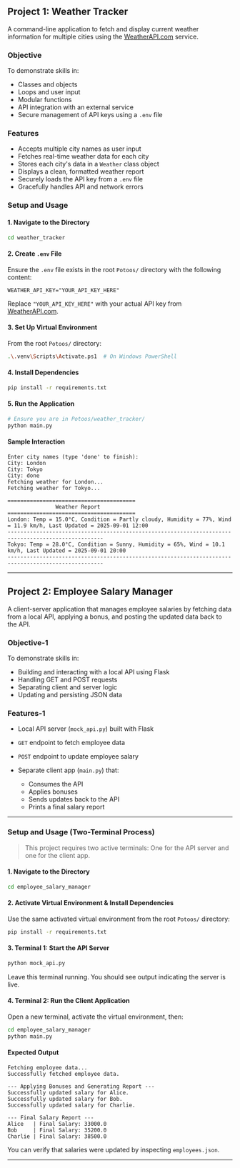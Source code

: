 ## Project 1: Weather Tracker

A command-line application to fetch and display current weather information for multiple cities using the [WeatherAPI.com](https://www.weatherapi.com/) service.

### Objective

To demonstrate skills in:

- Classes and objects
- Loops and user input
- Modular functions
- API integration with an external service
- Secure management of API keys using a `.env` file

### Features

- Accepts multiple city names as user input
- Fetches real-time weather data for each city
- Stores each city's data in a `Weather` class object
- Displays a clean, formatted weather report
- Securely loads the API key from a `.env` file
- Gracefully handles API and network errors

### Setup and Usage

#### 1. Navigate to the Directory

```bash
cd weather_tracker
````

#### 2. Create `.env` File

Ensure the `.env` file exists in the root `Potoos/` directory with the following content:

```env
WEATHER_API_KEY="YOUR_API_KEY_HERE"
```

Replace `"YOUR_API_KEY_HERE"` with your actual API key from [WeatherAPI.com](https://www.weatherapi.com/).

#### 3. Set Up Virtual Environment

From the root `Potoos/` directory:

```bash
.\.venv\Scripts\Activate.ps1  # On Windows PowerShell
```

#### 4. Install Dependencies

```bash
pip install -r requirements.txt
```

#### 5. Run the Application

```bash
# Ensure you are in Potoos/weather_tracker/
python main.py
```

#### Sample Interaction

```text
Enter city names (type 'done' to finish):
City: London
City: Tokyo
City: done
Fetching weather for London...
Fetching weather for Tokyo...

========================================
               Weather Report
========================================
London: Temp = 15.0°C, Condition = Partly cloudy, Humidity = 77%, Wind = 11.9 km/h, Last Updated = 2025-09-01 12:00
----------------------------------------------------------------------------------------------------
Tokyo: Temp = 28.0°C, Condition = Sunny, Humidity = 65%, Wind = 10.1 km/h, Last Updated = 2025-09-01 20:00
----------------------------------------------------------------------------------------------------
```

---

## Project 2: Employee Salary Manager

A client-server application that manages employee salaries by fetching data from a local API, applying a bonus, and posting the updated data back to the API.

### Objective-1

To demonstrate skills in:

* Building and interacting with a local API using Flask
* Handling GET and POST requests
* Separating client and server logic
* Updating and persisting JSON data

### Features-1

* Local API server (`mock_api.py`) built with Flask
* `GET` endpoint to fetch employee data
* `POST` endpoint to update employee salary
* Separate client app (`main.py`) that:

  * Consumes the API
  * Applies bonuses
  * Sends updates back to the API
  * Prints a final salary report

---

### Setup and Usage (Two-Terminal Process)

> This project requires two active terminals:
> One for the API server and one for the client app.

#### 1. Navigate to the Directory

```bash
cd employee_salary_manager
```

#### 2. Activate Virtual Environment & Install Dependencies

Use the same activated virtual environment from the root `Potoos/` directory:

```bash
pip install -r requirements.txt
```

#### 3. Terminal 1: Start the API Server

```bash
python mock_api.py
```

Leave this terminal running. You should see output indicating the server is live.

#### 4. Terminal 2: Run the Client Application

Open a new terminal, activate the virtual environment, then:

```bash
cd employee_salary_manager
python main.py
```

#### Expected Output

```text
Fetching employee data...
Successfully fetched employee data.

--- Applying Bonuses and Generating Report ---
Successfully updated salary for Alice.
Successfully updated salary for Bob.
Successfully updated salary for Charlie.

--- Final Salary Report ---
Alice   | Final Salary: 33000.0
Bob     | Final Salary: 35200.0
Charlie | Final Salary: 38500.0
```

You can verify that salaries were updated by inspecting `employees.json`.

---